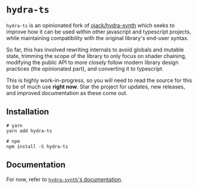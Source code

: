 # `hydra-ts`

`hydra-ts` is an opinionated fork of [ojack/hydra-synth](https://github.com/ojack/hydra-synth) which seeks to improve
how it can be used within other javascript and typescript projects, while maintaining compatibility with the original
library's end-user syntax.

So far, this has involved rewriting internals to avoid globals and mutable state, trimming the scope of the library to
only focus on shader chaining, modifying the public API to more closely follow modern library design practices (the
opinionated part), and converting it to typescript.

This is highly work-in-progress, so you will need to read the source for this to be of much use **right now**. Star the
project for updates, new releases, and improved documentation as these come out.

## Installation

```shell
# yarn
yarn add hydra-ts
```

```shell
# npm
npm install -S hydra-ts
```

## Documentation

For now, refer to [`hydra-synth`'s documentation](https://github.com/ojack/hydra-synth#readme).
